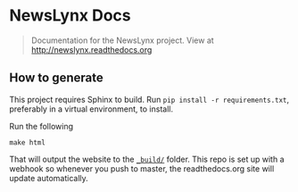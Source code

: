 NewsLynx Docs
=============

> Documentation for the NewsLynx project. View at <http://newslynx.readthedocs.org>

## How to generate

This project requires Sphinx to build. Run `pip install -r requirements.txt`, preferably in a virtual environment, to install.

Run the following

````shell
make html
````

That will output the website to the [`_build/`](_build/) folder. This repo is set up with a webhook so whenever you push to master, the readthedocs.org site will update automatically.
